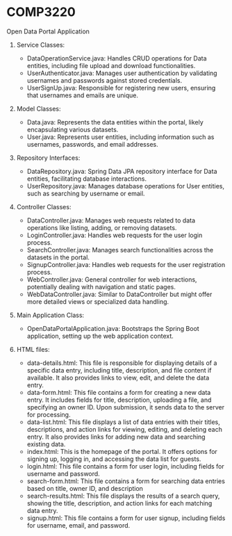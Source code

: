 # COMP3220
Open Data Portal Application 

1. Service Classes:
   - DataOperationService.java: Handles CRUD operations for Data entities, including file upload and download functionalities.
   - UserAuthenticator.java: Manages user authentication by validating usernames and passwords against stored credentials.
   - UserSignUp.java: Responsible for registering new users, ensuring that usernames and emails are unique.

2. Model Classes:
   - Data.java: Represents the data entities within the portal, likely encapsulating various datasets.
   - User.java: Represents user entities, including information such as usernames, passwords, and email addresses.

3. Repository Interfaces:
   - DataRepository.java: Spring Data JPA repository interface for Data entities, facilitating database interactions.
   - UserRepository.java: Manages database operations for User entities, such as searching by username or email.

4. Controller Classes:
   - DataController.java: Manages web requests related to data operations like listing, adding, or removing datasets.
   - LoginController.java: Handles web requests for the user login process.
   - SearchController.java: Manages search functionalities across the datasets in the portal.
   - SignupController.java: Handles web requests for the user registration process.
   - WebController.java: General controller for web interactions, potentially dealing with navigation and static pages.
   - WebDataController.java: Similar to DataController but might offer more detailed views or specialized data handling.

5. Main Application Class:
   - OpenDataPortalApplication.java: Bootstraps the Spring Boot application, setting up the web application context.

6. HTML files:
   - data-details.html: This file is responsible for displaying details of a specific data entry, including title, description, and file content if available. It also provides links to view, edit, and delete the data entry.
   - data-form.html: This file contains a form for creating a new data entry. It includes fields for title, description, uploading a file, and specifying an owner ID. Upon submission, it sends data to the server for processing.
   - data-list.html: This file displays a list of data entries with their titles, descriptions, and action links for viewing, editing, and deleting each entry. It also provides links for adding new data and searching existing data.
   - index.html: This is the homepage of the portal. It offers options for signing up, logging in, and accessing the data list for guests.
   - login.html: This file contains a form for user login, including fields for username and password.
   - search-form.html: This file contains a form for searching data entries based on title, owner ID, and description
   - search-results.html: This file displays the results of a search query, showing the title, description, and action links  for each matching data entry.
   - signup.html: This file contains a form for user signup, including fields for username, email, and password.